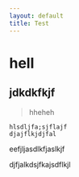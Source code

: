 ```yaml
---
layout: default
title: Test
---
```


# hell #

## jdkdkfkjf
> hheheh

    hlsdljfa;sjflajf
    djajflkjdjfal

eefjljasdlkfjaslkjf

djfjalkdsjfkajsdflkjl